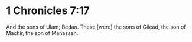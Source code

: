 # 1 Chronicles 7:17

And the sons of Ulam; Bedan. These [were] the sons of Gilead, the son of Machir, the son of Manasseh.